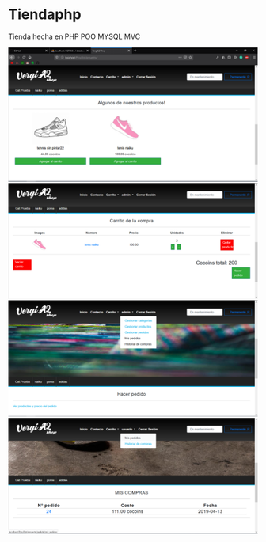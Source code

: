 # Tiendaphp
 Tienda hecha en PHP POO MYSQL MVC

![Alt text](https://github.com/Zokler/Tiendaphp/blob/master/Img-demo/Screenshot_1.png "Captura del sitio")
![Alt text](https://github.com/Zokler/Tiendaphp/blob/master/Img-demo/Screenshot_2.png "Captura del sitio")
![Alt text](https://github.com/Zokler/Tiendaphp/blob/master/Img-demo/Screenshot_3.png "Captura del sitio")
![Alt text](https://github.com/Zokler/Tiendaphp/blob/master/Img-demo/Screenshot_4.png "Captura del sitio")
